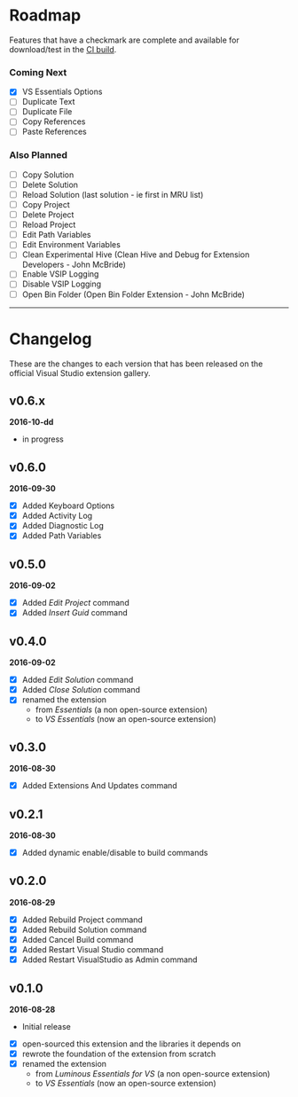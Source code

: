 # Roadmap
Features that have a checkmark are complete and available for
download/test in the
[CI build](http://vsixgallery.com/extension/049c7ac5-ba44-4a72-b4ee-7be7fb1b0edd/).

### Coming Next
- [x] VS Essentials Options
- [ ] Duplicate Text
- [ ] Duplicate File
- [ ] Copy References
- [ ] Paste References

### Also Planned
- [ ] Copy Solution
- [ ] Delete Solution
- [ ] Reload Solution (last solution - ie first in MRU list)
- [ ] Copy Project
- [ ] Delete Project
- [ ] Reload Project
- [ ] Edit Path Variables
- [ ] Edit Environment Variables
- [ ] Clean Experimental Hive (Clean Hive and Debug for Extension Developers - John McBride)
- [ ] Enable VSIP Logging
- [ ] Disable VSIP Logging
- [ ] Open Bin Folder (Open Bin Folder Extension - John McBride)

---

# Changelog

These are the changes to each version that has been released
on the official Visual Studio extension gallery.

## v0.6.x

**2016-10-dd**
- in progress

## v0.6.0

**2016-09-30**
- [x] Added Keyboard Options
- [x] Added Activity Log
- [x] Added Diagnostic Log
- [x] Added Path Variables

## v0.5.0

**2016-09-02**
- [x] Added *Edit Project* command
- [x] Added *Insert Guid* command

## v0.4.0

**2016-09-02**
- [x] Added *Edit Solution* command
- [x] Added *Close Solution* command
- [x] renamed the extension
  - from *Essentials* (a non open-source extension)
  - to *VS Essentials* (now an open-source extension)

## v0.3.0

**2016-08-30**
- [x] Added Extensions And Updates command

## v0.2.1

**2016-08-30**
- [x] Added dynamic enable/disable to build commands

## v0.2.0

**2016-08-29**
- [x] Added Rebuild Project command
- [x] Added Rebuild Solution command
- [x] Added Cancel Build command
- [x] Added Restart Visual Studio command
- [x] Added Restart VisualStudio as Admin command

## v0.1.0

**2016-08-28**
- Initial release
- [x] open-sourced this extension and the libraries it depends on
- [x] rewrote the foundation of the extension from scratch
- [x] renamed the extension
  - from *Luminous Essentials for VS* (a non open-source extension)
  - to *VS Essentials* (now an open-source extension)